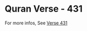 # Quran Verse - 431 

For more infos, See [Verse 431](https://www.quranbookk.com/quran/search?q=431)